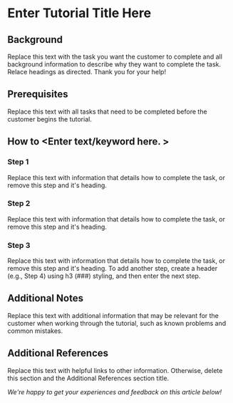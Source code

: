 # Enter Tutorial Title Here

## Background

Replace this text with the task you want the customer to complete and all background information to describe why they want to complete the task. Relace headings as directed. Thank you for your help!

## Prerequisites

Replace this text with all tasks that need to be completed before the customer begins the tutorial.

## How to &lt;Enter text/keyword here. &gt;

### Step 1

Replace this text with information that details how to complete the task, or remove this step and it's heading.

### Step 2

Replace this text with information that details how to complete the task, or remove this step and it's heading.

### Step 3

Replace this text with information that details how to complete the task, or remove this step and it's heading. To add another step, create a header (e.g., Step 4) using h3 (###) styling, and then enter the next step.

## Additional Notes

Replace this text with additional information that may be relevant for the customer when working through the tutorial, such as known problems and common mistakes.

## Additional References

Replace this text with helpful links to other information. Otherwise, delete this section and the Additional References section title.

_We're happy to get your experiences and feedback on this article below!_